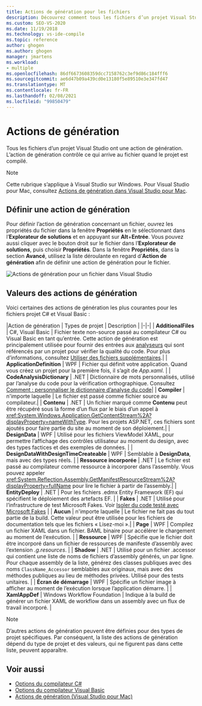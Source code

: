 ```yaml
---
title: Actions de génération pour les fichiers
description: Découvrez comment tous les fichiers d’un projet Visual Studio possèdent une action de génération et que l’action de génération contrôle ce qui se passe au niveau du fichier lorsque le projet est compilé.
ms.custom: SEO-VS-2020
ms.date: 11/19/2018
ms.technology: vs-ide-compile
ms.topic: reference
author: ghogen
ms.author: ghogen
manager: jmartens
ms.workload:
- multiple
ms.openlocfilehash: 86df6673608359dcc7158762c3ef9d86c184fff6
ms.sourcegitcommit: ae6d47b09a439cd0e13180f5e89510e3e347fd47
ms.translationtype: MT
ms.contentlocale: fr-FR
ms.lasthandoff: 02/08/2021
ms.locfileid: "99850479"
---
```

# <a name="build-actions"></a>Actions de génération

Tous les fichiers d’un projet Visual Studio ont une action de génération. L’action de génération contrôle ce qui arrive au fichier quand le projet est compilé.

> [!NOTE]
> Cette rubrique s’applique à Visual Studio sur Windows. Pour Visual Studio pour Mac, consultez [Actions de génération dans Visual Studio pour Mac](/visualstudio/mac/build-actions).

## <a name="set-a-build-action"></a>Définir une action de génération

Pour définir l’action de génération concernant un fichier, ouvrez les propriétés du fichier dans la fenêtre **Propriétés** en le sélectionnant dans l’**Explorateur de solutions** et en appuyant sur **Alt**+**Entrée**. Vous pouvez aussi cliquer avec le bouton droit sur le fichier dans l’**Explorateur de solutions**, puis choisir **Propriétés**. Dans la fenêtre **Propriétés**, dans la section **Avancé**, utilisez la liste déroulante en regard d’**Action de génération** afin de définir une action de génération pour le fichier.

![Actions de génération pour un fichier dans Visual Studio](media/build-actions.png)

## <a name="build-action-values"></a>Valeurs des actions de génération

Voici certaines des actions de génération les plus courantes pour les fichiers projet C# et Visual Basic :

|Action de génération | Types de projet | Description |
|-|-|
| **AdditionalFiles** | C#, Visual Basic | Fichier texte non-source passé au compilateur C# ou Visual Basic en tant qu’entrée. Cette action de génération est principalement utilisée pour fournir des entrées aux [analyseurs](../code-quality/roslyn-analyzers-overview.md) qui sont référencés par un projet pour vérifier la qualité du code. Pour plus d’informations, consultez [Utiliser des fichiers supplémentaires](https://github.com/dotnet/roslyn/blob/master/docs/analyzers/Using%20Additional%20Files.md).|
| **ApplicationDefinition** | WPF | Fichier qui définit votre application. Quand vous créez un projet pour la première fois, il s’agit de *App.xaml*. |
| **CodeAnalysisDictionary** | .NET | Dictionnaire de mots personnalisés, utilisé par l’analyse du code pour la vérification orthographique. Consultez [Comment : personnaliser le dictionnaire d’analyse du code](../code-quality/how-to-customize-the-code-analysis-dictionary.md)|
| **Compiler** | n'importe laquelle | Le fichier est passé comme fichier source au compilateur.|
| **Contenu** | .NET | Un fichier marqué comme **Contenu** peut être récupéré sous la forme d’un flux par le biais d’un appel à <xref:System.Windows.Application.GetContentStream%2A?displayProperty=nameWithType>. Pour les projets ASP.NET, ces fichiers sont ajoutés pour faire partie du site au moment de son déploiement.|
| **DesignData** | WPF | Utilisé pour les fichiers ViewModel XAML, pour permettre l’affichage des contrôles utilisateur au moment du design, avec des types factices et des exemples de données. |
| **DesignDataWithDesignTimeCreateable** | WPF | Semblable à **DesignData**, mais avec des types réels.  |
| **Ressource incorporée** | .NET | Le fichier est passé au compilateur comme ressource à incorporer dans l’assembly. Vous pouvez appeler <xref:System.Reflection.Assembly.GetManifestResourceStream%2A?displayProperty=fullName> pour lire le fichier à partir de l’assembly.|
| **EntityDeploy** | .NET | Pour les fichiers .edmx Entity Framework (EF) qui spécifient le déploiement des artefacts EF. |
| **Fakes** | .NET | Utilisé pour l’infrastructure de test Microsoft Fakes. Voir [Isoler du code testé avec Microsoft Fakes](../test/isolating-code-under-test-with-microsoft-fakes.md) |
| **Aucun** | n'importe laquelle | Le fichier ne fait pas du tout partie de la build. Cette valeur peut être utilisée pour les fichiers de documentation tels que les fichiers « Lisez-moi ».|
| **Page** | WPF | Compilez un fichier XAML dans un fichier. BAML binaire pour accélérer le chargement au moment de l’exécution. |
| **Ressource** | WPF | Spécifie que le fichier doit être incorporé dans un fichier de ressources de manifeste d’assembly avec l’extension *.g.resources*. |
| **Shadow** | .NET | Utilisé pour un fichier .accessor qui contient une liste de noms de fichiers d’assembly générés, un par ligne. Pour chaque assembly de la liste, générez des classes publiques avec des noms `ClassName_Accessor` semblables aux originaux, mais avec des méthodes publiques au lieu de méthodes privées. Utilisé pour des tests unitaires. |
| **Écran de démarrage** | WPF | Spécifie un fichier image à afficher au moment de l’exécution lorsque l’application démarre. |
| **XamlAppDef** | Windows Workflow Foundation | Indique à la build de générer un fichier XAML de workflow dans un assembly avec un flux de travail incorporé. |

> [!NOTE]
> D’autres actions de génération peuvent être définies pour des types de projet spécifiques. Par conséquent, la liste des actions de génération dépend du type de projet et des valeurs, qui ne figurent pas dans cette liste, peuvent apparaître.

## <a name="see-also"></a>Voir aussi

- [Options du compilateur C#](/dotnet/csharp/language-reference/compiler-options/listed-alphabetically)
- [Options du compilateur Visual Basic](/dotnet/visual-basic/reference/command-line-compiler/compiler-options-listed-alphabetically)
- [Actions de génération (Visual Studio pour Mac)](/visualstudio/mac/build-actions)
